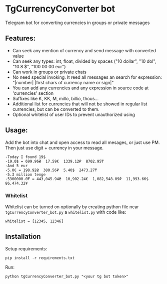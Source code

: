 # TgCurrencyConverter bot
Telegram bot for converting currencies in groups or private messages

## Features:
- Can seek any mention of currency and send message with converted value
- Can seek any types: int, float, divided by spaces ("10 dollar", "10 dol", "10.8 $", "100 00 00 eur") 
- Can work in groups or private chats
- No need special invoking. It reed all messages an search for expression: "|number| |first chars of currency name or sign|"
- You can add any currencies and any expression in source code at 'currencies' section
- Suffixes like K, KK, M, millo, billio, thous...
- Additional list for currencies that will not be showed in regular list currencies, but can be converted to them.
- Optional whitelist of user IDs to prevent unauthorized using

## Usage:
Add the bot into chat and open access to read all mesages, or just use PM. Then just use digit + currency in your message. 

    -Today I found 19$
    -19.0$ = 699.96₴  17.59€  1339.12₽  8702.95₸
    -And 5 eur
    -5.0€ = 198.92₴  380.56₽  5.40$  2473.27₸
    -5.3 million tenge
    -5300000.0₸ = 443,045.94₴  10,902.24€  1,082,548.09₽  11,993.66$  86,474.32¥

### Whitelist
Whitelist can be turned on optionally by creating python file near `tgCurrencyConverter_bot.py` a `whitelist.py` with code like:
```
whitelist = [12345, 12346]
```

## Installation
Setup requirements:
```
pip install -r requirements.txt
```
Run:
```
python tgCurrencyConverter_bot.py "<your tg bot token>"
```
